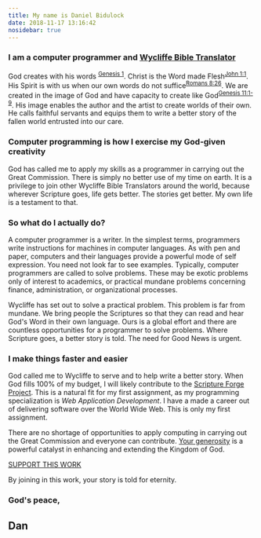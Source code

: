 ```yaml
---
title: My name is Daniel Bidulock
date: 2018-11-17 13:16:42
nosidebar: true
---
```


### I am a computer programmer and [Wycliffe Bible Translator](https://www.wycliffe.ca/)

God creates with his words <sup>[Genesis 1](https://www.biblegateway.com/passage/?search=genesis+1&version=NLT)</sup>. Christ is the Word made Flesh<sup>[John 1:1](https://www.biblegateway.com/passage/?search=John+1&version=NLT)</sup>. His Spirit is with us when our own words do not suffice<sup>[Romans 8:26](https://www.biblegateway.com/passage/?search=Romans+8&version=NLT)</sup>. We are created in the image of God and have capacity to create like God<sup>[Genesis 11:1-9](https://www.biblegateway.com/passage/?search=Genesis+11%3A1-9&version=NLT)</sup>. His image enables the author and the artist to create worlds of their own. He calls faithful servants and equips them to write a better story of the fallen world entrusted into our care.

### Computer programming is how I exercise my God-given creativity

God has called me to apply my skills as a programmer in carrying out the Great Commission. There is simply no better use of my time on earth. It is a privilege to join other Wycliffe Bible Translators around the world, because wherever Scripture goes, life gets better. The stories get better. My own life is a testament to that. 

### So what do I actually do?

A computer programmer is a writer. In the simplest terms, programmers write instructions for machines in computer languages. As with pen and paper, computers and their languages provide a powerful mode of self expression. You need not look far to see examples. Typically, computer programmers are called to solve problems. These may be exotic problems only of interest to academics, or practical mundane problems concerning finance, administration, or organizational processes.

Wycliffe has set out to solve a practical problem. This problem is far from mundane. We bring people the Scriptures so that they can read and hear God's Word in their own language. Ours is a global effort and there are countless opportunities for a programmer to solve problems. Where Scripture goes, a better story is told. The need for Good News is urgent. 

### I make things faster and easier 

God called me to Wycliffe to serve and to help write a better story. When God fills 100% of my budget, I will likely contribute to the [Scripture Forge Project](https://scriptureforge.org/). This is a natural fit for my first assignment, as my programming specialization is _Web Application Development_. I have a made a career out of delivering software over the World Wide Web. This is only my first assignment.

There are no shortage of opportunities to apply computing in carrying out the Great Commission and everyone can contribute. [Your generosity](/partner) is a powerful catalyst in enhancing and extending the Kingdom of God.
<div class="cta">
  <a href="https://patreon.com/whatdandoes">
    <div class="btn">
      SUPPORT THIS WORK
    </div>
  </a>
</div>

By joining in this work, your story is told for eternity.

### God's peace,

## Dan


